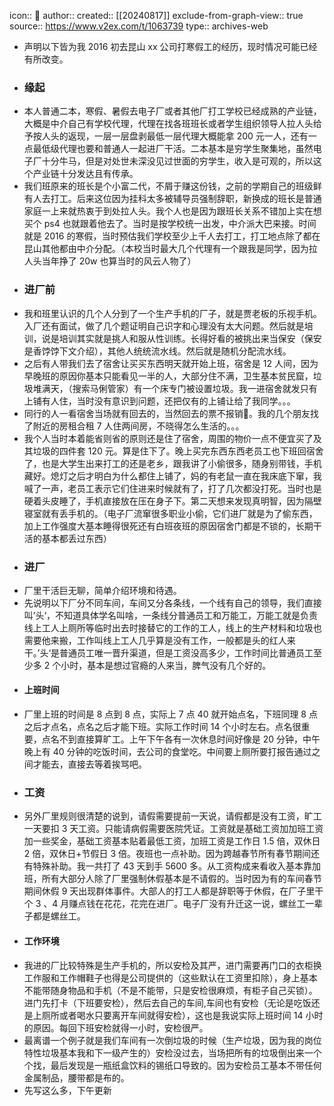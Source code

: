 icon:: 💾
author:: 
created:: [[20240817]]
exclude-from-graph-view:: true
source:: https://www.v2ex.com/t/1063739
type:: archives-web

- 声明以下皆为我 2016 初去昆山 xx 公司打寒假工的经历，现时情况可能已经有所改变。
- ### 缘起
- 本人普通二本，寒假、暑假去电子厂或者其他厂打工学校已经成熟的产业链，大概是中介自己有学校代理，代理在找各班班长或者学生组织领导人拉人头给予按人头的返现，一层一层盘剥最低一层代理大概能拿 200 元一人，还有一点最低级代理也要和普通人一起进厂干活。二本基本是穷学生聚集地，虽然电子厂十分牛马，但是对处世未深没见过世面的穷学生，收入是可观的，所以这个产业链十分发达且有传承。
- 我们班原来的班长是个小富二代，不屑于赚这份钱，之前的学期自己的班级鲜有人去打工。后来这位因为挂科太多被辅导员强制辞职，新换成的班长是普通家庭一上来就热衷于到处拉人头。我个人也是因为跟班长关系不错加上实在想买个 ps4 也就跟着他去了。当时是按学校统一出发，中介派大巴来接。时间就是 2016 的寒假，当时预估我们学校至少上千人去打工，打工地点除了都在昆山其他都由中介分配。（本校当时最大几个代理有一个跟我是同学，因为拉人头当年挣了 20w 也算当时的风云人物了）
- ### 进厂前
- 我和班里认识的几个人分到了一个生产手机的厂子，就是贾老板的乐视手机。入厂还有面试，做了几个题证明自己识字和心理没有太大问题。然后就是培训，说是培训其实就是挑人和服从性训练。长得好看的被挑出来当保安（保安是香饽饽下文介绍），其他人统统流水线。然后就是随机分配流水线。
- 之后有人带我们去了宿舍让买买东西明天就开始上班，宿舍是 12 人间，因为早晚班的原因你基本只能看见一半的人，大部分住不满，卫生基本贫民窟，垃圾堆满天，（搜索马俐管家）有一个床专门被设置垃圾。我一进宿舍就发只有上铺有人住，当时没有意识到问题，还把仅有的上铺让给了我同学。。。
- 同行的人一看宿舍当场就有回去的，当然回去的票不报销🐶。我的几个朋友找了附近的房租合租 7 人住两间房，不晓得怎么生活的。。。
- 我个人当时本着能省则省的原则还是住了宿舍，周围的物价一点不便宜买了及其垃圾的四件套 120 元。算是住下了。晚上买完东西东西老员工也下班回宿舍了，也是大学生出来打工的还是老乡，跟我讲了小偷很多，随身别带钱，手机藏好。熄灯之后才明白为什么都住上铺了，妈的有老鼠一直在我床底下窜，我喊了一声，老员工表示它们住进来时候就有了，打了几次都没打死。当时也是硬着头皮睡了，手机直接放在压在身子下。第二天想来发现真明智，因为隔壁寝室就有丢手机的。（电子厂流窜很多职业小偷，它们进厂就是为了偷东西，加上工作强度大基本睡得很死还有白班夜班的原因宿舍门都是不锁的，长期干活的基本都丢过东西）
- ### 进厂
- 厂里干活巨无聊，简单介绍环境和待遇。
- 先说明以下厂分不同车间，车间又分各条线，一个线有自己的领导，我们直接叫’头‘，不知道具体学名叫啥，一条线分普通员工和万能工，万能工就是负责线上工人上厕所等临时出去时接替它的工作的工人，线上的生产材料和垃圾也需要他来搬，工作叫线上工人几乎算是没有工作，一般都是头的红人来干。’头‘是普通员工唯一晋升渠道，但是工资没高多少，工作时间比普通员工至少多 2 个小时，基本是想过官瘾的人来当，脾气没有几个好的。
- #### 上班时间
- 厂里上班的时间是 8 点到 8 点，实际上 7 点 40 就开始点名，下班同理 8 点之后才点名，点名之后才能下班。实际工作时间 14 个小时左右。点名很重要，点名不到直接算旷工。上午下午各有一次休息时间好像是 20 分钟，中午晚上有 40 分钟的吃饭时间，去公司的食堂吃。中间要上厕所要打报告通过之间才能去，直接去等着挨骂吧。
- ### 工资
- 另外厂里规则很清楚的说到，请假需要提前一天说，请假都是没有工资，旷工一天要扣 3 天工资。只能请病假需要医院凭证。工资就是基础工资加加班工资加一些奖金，基础工资基本贴着最低工资，加班工资是工作日 1.5 倍，双休日 2 倍，双休日+节假日 3 倍。夜班也一点补助。因为跨越春节所有春节期间还有特殊补助。我一共打了 43 天到手 5600 多。从工资构成来看收入基本靠加班，所有大部分人除了厂里强制休假基本是不请假的。当时因为有的车间春节期间休假 9 天出现群体事件。大部人的打工人都是辞职等于休假，在厂子里干个 3 、4 月赚点钱在花花，花完在进厂。电子厂没有升迁这一说，螺丝工一辈子都是螺丝工。
- #### 工作环境
- 我进的厂比较特殊是生产手机的，所以安检及其严，进门需要再门口的衣柜换工作服和工作帽鞋子也得是公司提供的（这些默认在工资里扣除），身上基本不能带随身物品和手机（不是不能带，只是安检很麻烦，有柜子自己买锁）。进门先打卡（下班要安检），然后去自己的车间,车间也有安检（无论是吃饭还是上厕所或者喝水只要离开车间就得安检），这也是我说实际上班时间 14 小时的原因。每回下班安检就得一小时，安检很严。
- 最离谱一个例子就是我们车间有一次倒垃圾的时候（生产垃圾，因为我的岗位特性垃圾基本我和下一级产生的）安检没过去，当场把所有的垃圾倒出来一个个找，最后发现是一瓶纸盒饮料的锡纸口导致的。因为安检员工基本不带任何金属制品，腰带都是布的。
- 先写这么多，下午更新